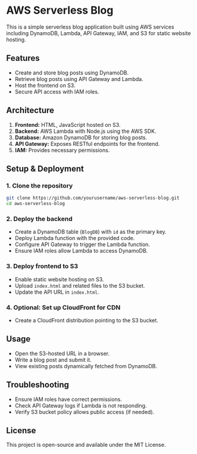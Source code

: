 # AWS Serverless Blog

This is a simple serverless blog application built using AWS services including DynamoDB, Lambda, API Gateway, IAM, and S3 for static website hosting.

## Features
- Create and store blog posts using DynamoDB.
- Retrieve blog posts using API Gateway and Lambda.
- Host the frontend on S3.
- Secure API access with IAM roles.

## Architecture
1. **Frontend:** HTML, JavaScript hosted on S3.
2. **Backend:** AWS Lambda with Node.js using the AWS SDK.
3. **Database:** Amazon DynamoDB for storing blog posts.
4. **API Gateway:** Exposes RESTful endpoints for the frontend.
5. **IAM:** Provides necessary permissions.

## Setup & Deployment

### 1. Clone the repository
```sh
git clone https://github.com/yourusername/aws-serverless-blog.git
cd aws-serverless-blog
```

### 2. Deploy the backend
- Create a DynamoDB table (`BlogDB`) with `id` as the primary key.
- Deploy Lambda function with the provided code.
- Configure API Gateway to trigger the Lambda function.
- Ensure IAM roles allow Lambda to access DynamoDB.

### 3. Deploy frontend to S3
- Enable static website hosting on S3.
- Upload `index.html` and related files to the S3 bucket.
- Update the API URL in `index.html`.

### 4. Optional: Set up CloudFront for CDN
- Create a CloudFront distribution pointing to the S3 bucket.

## Usage
- Open the S3-hosted URL in a browser.
- Write a blog post and submit it.
- View existing posts dynamically fetched from DynamoDB.

## Troubleshooting
- Ensure IAM roles have correct permissions.
- Check API Gateway logs if Lambda is not responding.
- Verify S3 bucket policy allows public access (if needed).

## License
This project is open-source and available under the MIT License.
